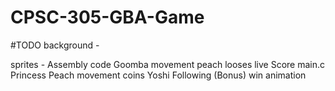# CPSC-305-GBA-Game

#TODO 
background - 

sprites - 
Assembly code
    Goomba movement
        peach looses live
    Score
main.c
    Princess Peach
        movement
        coins
        Yoshi Following (Bonus)
        win animation
        

